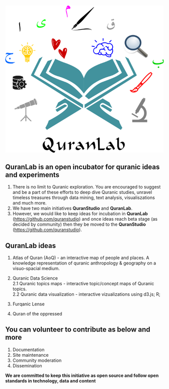 
![QL, The QuranLab](/assets/images/QuranLab-logo.png)

QuranLab is an open incubator for quranic ideas and experiments
---------------------------------------------------------------

1. There is no limit to Quranic exploration. You are encouraged to suggest and be a part of these efforts to deep dive Quranic studies, unravel timeless treasures through data mining, text analysis, visualiszations and much more.   
2. We have two main initiatives **QuranStudio** and **QuranLab**. 
3. However, we would like to keep ideas for incubation in **QuranLab** (https://github.com/quranstudio) and once ideas reach beta stage (as decided by community) then they be moved to the **QuranStudio** (https://github.com/quranstudio). 


QuranLab ideas
-------------------
1. Atlas of Quran (AoQ) - an interactive map of people and places. A knowledge representation of quranic anthropology & geography on a visuo-spacial medium. 

2. Quranic Data Science   
2.1 Quranic topics maps - interactive topic/concept maps of Quranic topics.  
2.2 Quranic data visualization - interactive vizualizations using d3.js; R; 

3. Furqanic Lense  

4. Quran of the oppressed

You can volunteer to contribute as below and more
-------------------------------------------------
1. Documentation
2. Site maintenance
3. Community moderation
4. Dissemination

**We are committed to keep this initiative as open source and follow open standards in technology, data and content**
